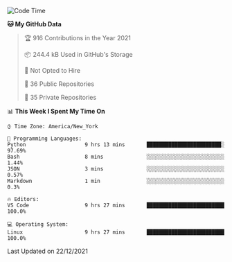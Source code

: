 <!--START_SECTION:waka-->
![Code Time](http://img.shields.io/badge/Code%20Time-51%20hrs%209%20mins-blue)

**🐱 My GitHub Data** 

> 🏆 916 Contributions in the Year 2021
 > 
> 📦 244.4 kB Used in GitHub's Storage 
 > 
> 🚫 Not Opted to Hire
 > 
> 📜 36 Public Repositories 
 > 
> 🔑 35 Private Repositories  
 > 
📊 **This Week I Spent My Time On** 

```text
⌚︎ Time Zone: America/New_York

💬 Programming Languages: 
Python                   9 hrs 13 mins       ████████████████████████░   97.69% 
Bash                     8 mins              ░░░░░░░░░░░░░░░░░░░░░░░░░   1.44% 
JSON                     3 mins              ░░░░░░░░░░░░░░░░░░░░░░░░░   0.57% 
Markdown                 1 min               ░░░░░░░░░░░░░░░░░░░░░░░░░   0.3%

🔥 Editors: 
VS Code                  9 hrs 27 mins       █████████████████████████   100.0%

💻 Operating System: 
Linux                    9 hrs 27 mins       █████████████████████████   100.0%

```


 Last Updated on 22/12/2021
<!--END_SECTION:waka-->